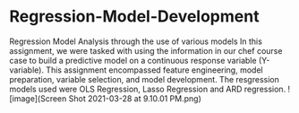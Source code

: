 # Regression-Model-Development
Regression Model Analysis through the use of various models
In this assignment, we were tasked with using the information in our chef course case to build a predictive model on a continuous response variable (Y-variable). This assignment encompassed feature engineering, model preparation, variable selection, and model development.
The resgression models used were OLS Regression, Lasso Regression and ARD regression.
![image](Screen Shot 2021-03-28 at 9.10.01 PM.png)
